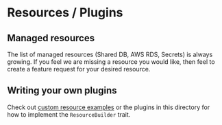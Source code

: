 # Resources / Plugins

## Managed resources

The list of managed resources (Shared DB, AWS RDS, Secrets) is always growing.
If you feel we are missing a resource you would like, then feel to create a feature request for your desired resource.

## Writing your own plugins

Check out [custom resource examples](https://github.com/klyra-hq/klyra-examples/tree/main/custom-resource) or the plugins in this directory for how to implement the `ResourceBuilder` trait.
